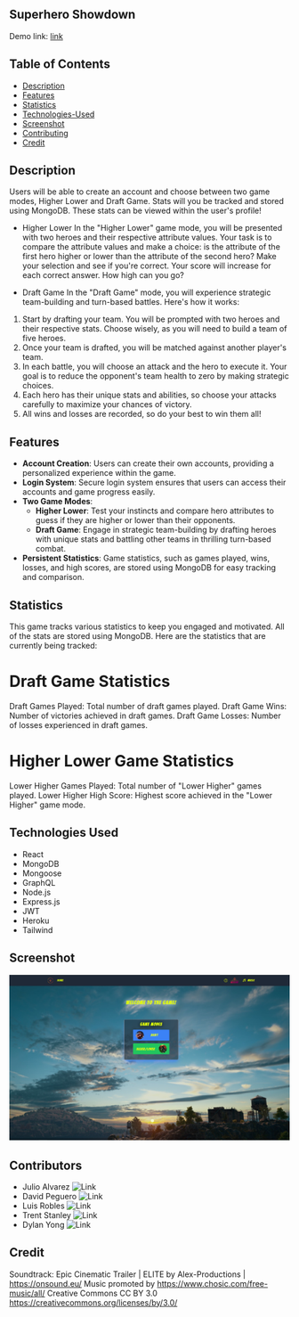 ## Superhero Showdown

Demo link: [link](https://sleepy-shore-92951.herokuapp.com/)

## Table of Contents

- [Description](#description)
- [Features](#features)
- [Statistics](#statistics)
- [Technologies-Used](#technologies-used)
- [Screenshot](#screenshot)
- [Contributing](#contributors)
- [Credit](#credit)

## Description

Users will be able to create an account and choose between two game modes, Higher Lower and Draft Game. Stats will you be tracked and stored using MongoDB. These stats can be viewed within the user's profile!

- Higher Lower
  In the "Higher Lower" game mode, you will be presented with two heroes and their respective attribute values. Your task is to compare the attribute values and make a choice: is the attribute of the first hero higher or lower than the attribute of the second hero? Make your selection and see if you're correct. Your score will increase for each correct answer. How high can you go?

- Draft Game
  In the "Draft Game" mode, you will experience strategic team-building and turn-based battles. Here's how it works:

1. Start by drafting your team. You will be prompted with two heroes and their respective stats. Choose wisely, as you will need to build a team of five heroes.
2. Once your team is drafted, you will be matched against another player's team.
3. In each battle, you will choose an attack and the hero to execute it. Your goal is to reduce the opponent's team health to zero by making strategic choices.
4. Each hero has their unique stats and abilities, so choose your attacks carefully to maximize your chances of victory.
5. All wins and losses are recorded, so do your best to win them all!

## Features

- **Account Creation**: Users can create their own accounts, providing a personalized experience within the game.
- **Login System**: Secure login system ensures that users can access their accounts and game progress easily.
- **Two Game Modes**:
  - **Higher Lower**: Test your instincts and compare hero attributes to guess if they are higher or lower than their opponents.
  - **Draft Game**: Engage in strategic team-building by drafting heroes with unique stats and battling other teams in thrilling turn-based combat.
- **Persistent Statistics**: Game statistics, such as games played, wins, losses, and high scores, are stored using MongoDB for easy tracking and comparison.

## Statistics

This game tracks various statistics to keep you engaged and motivated. All of the stats are stored using MongoDB. Here are the statistics that are currently being tracked:

# Draft Game Statistics

Draft Games Played: Total number of draft games played.
Draft Game Wins: Number of victories achieved in draft games.
Draft Game Losses: Number of losses experienced in draft games.

# Higher Lower Game Statistics

Lower Higher Games Played: Total number of "Lower Higher" games played.
Lower Higher High Score: Highest score achieved in the "Lower Higher" game mode.

## Technologies Used

- React
- MongoDB
- Mongoose
- GraphQL
- Node.js
- Express.js
- JWT
- Heroku
- Tailwind

## Screenshot

![Game-Screenshot](./client/src/images/screenshot.png)

## Contributors

- Julio Alvarez ![Link](https://github.com/jalvarez322)
- David Peguero ![Link](https://github.com/DavidPeguero)
- Luis Robles ![Link](https://github.com/robles1999)
- Trent Stanley ![Link](https://github.com/trentstanley92)
- Dylan Yong ![Link](https://github.com/Suzakijun1)

## Credit

Soundtrack:
Epic Cinematic Trailer | ELITE by Alex-Productions | https://onsound.eu/
Music promoted by https://www.chosic.com/free-music/all/
Creative Commons CC BY 3.0
https://creativecommons.org/licenses/by/3.0/
